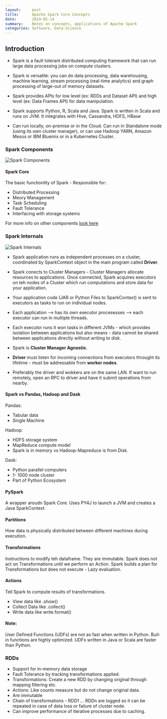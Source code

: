 ```yaml
---
layout:     post
title:      Apache Spark Core Concepts
date:       2019-05-14
summary:    Notes on concepts, applications of Apache Spark
categories: Software, Data-Science
---
```


## Introduction
- Spark is a fault tolerant distributed computing framework that can run large data processing jobs on compute clusters.

- Spark is versatile: you can do data processing, data warehousing, machine learning, stream processing (real-time analytics) and graph processing of large-out of memory datasets. 

- Spark provides APIs for low level (ex: RDDs and Dataset API) and high level (ex: Data Frames API) for data manipulation. 

- Spark supports Python, R, Scala and Java. Spark is written in Scala and runs on JVM. It integrates with Hive, Cassandra, HDFS, HBase

- Can run locally, on-premise or in the Cloud. Can run in Standalone mode (using its own cluster manager), or can use Hadoop YARN, Amazon Mesos or IBM Bluemix or in a Kubernetes Cluster.

### Spark Components

![Spark Components][spark_components]

#### Spark Core
The basic functionlity of Spark - Responsible for:
- Distributed Processing
- Meory Management
- Task Scheduling
- Fault Tolerance
- Interfacing with storage systems

For more info on other components [look here][mapr_spark_article]


### Spark Internals
![Spark Internals][spark_internals_cluster_mode]

- Spark application runs as independent processes on a cluster, coordinated by SparkContext object in the main program called **Driver**.

- Spark conects to Cluster Managers - Cluster Managers allocate resources to applications. Once connected, Spark acquires executors on teh nodes of a Cluster which run computations and store data for your application. 

- Your application code (JAR or Python Files to SparkContext) is sent to executors as tasks to run on individual nodes. 

- Each application --> has its own executor procesesses --> each executor can run in multiple threads.

- Each executor runs it won tasks in different JVMs - which provides isolation between applications but also means - data cannot be shared between applications directly without writing to disk. 

- Spark is **Cluster Manager Agnostic**. 

- **Driver** must listen for incoming connections from executors throught its lifetime - must be addressable from **worker nodes**.

- Preferably the driver and wokkers are on the same LAN. If want to run remotely, open an RPC to driver and have it submit operations from nearby. 

#### Spark vs Pandas, Hadoop and Dask

Pandas:
- Tabular data
- Single Machine

Hadoop:
- HDFS storage system
- MapReduce compute model
- Spark is in memory vs Hadoop-Mapreduce is from Disk.

Dask:
- Python parallel computers
- 1- 1000 node cluster
- Part of Python Ecosystem


#### PySpark
A wrapper aroudn Spark Core. Uses PY4J to launch a JVM and creates a Java SparkContext. 

#### Partitions
How data is physically distributed between different machines during execution. 

#### Transformations
Instructions to modify teh dataframe. They are immutable. Spark does not act on Transformations until we perform an Action. Spark builds a plan for Transformations but does not execute - Lazy evaluation. 

#### Actions
Tell Spark to compute results of transformations.
- View data like .show()
- Collect Data like .collect()
- Write data like write.format()

#### Note:
User Defined Functions (UDFs) are not as fast when written in Python. Buil-in functions are highly optimized. UDFs written in Java or Scala are faster than Python.


### RDDs
- Support for in-memory data storage
- Fault Tolerance by tracking transformations applied.
- Transformations: Create a new RDD by changing original through mapping filtering etc. 
- Actions: Like counts measure but do not change original data. 
- Are immutable
- Chain of transformations - RDD1 ... RDDn are logged so it can be repeated in case of data loss or failure of cluster node. 
- Can improve performance of iterative processes due to caching. 

<!-- Links List -->
[spark_components]: /notes/images/spark-components.png "Spark Componenets Image Link"
[spark_internals_cluster_mode]: /notes/images/spark-internals-cluster-mode.png "Spark Componenets Image Link"
[mapr_spark_article]: https://mapr.com/ebooks/spark/03-apache-spark-architecture-overview.html


